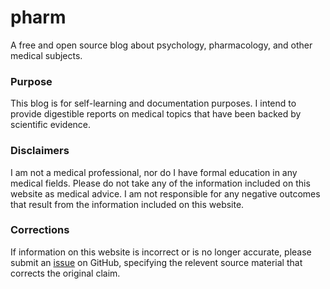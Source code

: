 # pharm
A free and open source blog about psychology, pharmacology, and other medical subjects.

### Purpose
This blog is for self-learning and documentation purposes. I intend to provide digestible reports on medical topics that have been backed by scientific evidence.

### Disclaimers
I am not a medical professional, nor do I have formal education in any medical fields. Please do not take any of the information included on this website as medical advice. I am not responsible for any negative outcomes that result from the information included on this website.

### Corrections
If information on this website is incorrect or is no longer accurate, please submit an [issue](https://github.com/tytydraco/pharm/issues) on GitHub, specifying the relevent source material that corrects the original claim.
